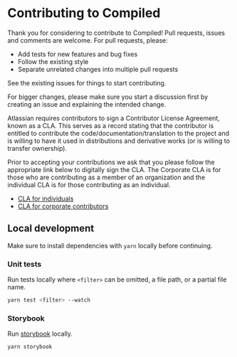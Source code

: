 # Contributing to Compiled

Thank you for considering to contribute to Compiled!
Pull requests, issues and comments are welcome.
For pull requests,
please:

- Add tests for new features and bug fixes
- Follow the existing style
- Separate unrelated changes into multiple pull requests

See the existing issues for things to start contributing.

For bigger changes,
please make sure you start a discussion first by creating an issue and explaining the intended change.

Atlassian requires contributors to sign a Contributor License Agreement,
known as a CLA.
This serves as a record stating that the contributor is entitled to contribute the code/documentation/translation
to the project and is willing to have it used in distributions and derivative works (or is willing to transfer ownership).

Prior to accepting your contributions we ask that you please follow the appropriate link below to digitally sign the CLA.
The Corporate CLA is for those who are contributing as a member of an organization and the individual CLA is for those contributing as an individual.

- [CLA for individuals](https://opensource.atlassian.com/individual)
- [CLA for corporate contributors](https://opensource.atlassian.com/corporate)

## Local development

Make sure to install dependencies with `yarn` locally before continuing.

### Unit tests

Run tests locally where `<filter>` can be omitted,
a file path,
or a partial file name.

```bash
yarn test <filter> --watch
```

### Storybook

Run [storybook](https://storybook.js.org/) locally.

```bash
yarn storybook
```
